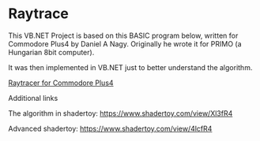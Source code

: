 # Raytrace

This VB.NET Project is based on this BASIC program below, written for Commodore Plus4 by Daniel A Nagy. 
Originally he wrote it for PRIMO (a Hungarian 8bit computer).

It was then implemented in VB.NET just to better understand the algorithm.

[Raytracer for Commodore Plus4](raytrace.bas)

Additional links

The algorithm in shadertoy: https://www.shadertoy.com/view/Xl3fR4

Advanced shadertoy: https://www.shadertoy.com/view/4lcfR4
